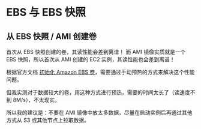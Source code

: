 # EBS 与 EBS 快照


## 从 EBS 快照 / AMI 创建卷

首次从 EBS 快照创建的卷，其读性能会差到离谱！
而 AMI 镜像实质就是一个 EBS 快照，所以首次从 AMI 创建的 EC2 实例，其读性能也会差到离谱！

根据官方文档 [初始化 Amazon EBS 卷](https://docs.aws.amazon.com/zh_cn/AWSEC2/latest/UserGuide/ebs-initialize.html)，需要通过手动预热的方式来解决这个性能问题。

但我实测对于数据较大的卷，用这种方式进行预热，需要的时间太长了（读速度不到 8M/s），不太现实。

所以我的建议是：不要在 AMI 镜像中放太多数据，尽量在启动实例后再通过其他方式从 S3 或其他节点上拉取数据。

